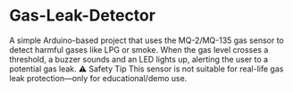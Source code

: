 # Gas-Leak-Detector
A simple Arduino-based project that uses the MQ-2/MQ-135 gas sensor to detect harmful gases like LPG or smoke. When the gas level crosses a threshold, a buzzer sounds and an LED lights up, alerting the user to a potential gas leak.
⚠️ Safety Tip
This sensor is not suitable for real-life gas leak protection—only for educational/demo use.
